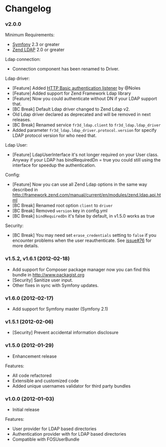 Changelog
=========

### v2.0.0

Minimum Requirements:
- [Symfony](https://github.com/symfony/symfony) 2.3 or greater
- [Zend LDAP](https://github.com/zendframework/Component_ZendLdap) 2.0 or greater

Ldap connection:
- Connection component has been renamed to Driver.

Ldap driver:
- [Feature]  Added [HTTP Basic authentication listener](https://github.com/Maks3w/FR3DLdapBundle/blob/2.0.x/Resources/doc/index.md#3-configure-securityyml) by @Noles
- [Feature]  Added support for Zend Framework Ldap library
- [Feature]  Now you could authenticate without DN if your LDAP support that.
- [BC Break] Default Ldap driver changed to Zend Ldap v2.
- Old Ldap driver declared as deprecated and will be removed in next releases.
- [BC Break] Renamed service `fr3d_ldap.client` to `fr3d_ldap.ldap_driver`
- Added parameter `fr3d_ldap.ldap_driver.protocol.version` for specify LDAP
  protocol version for who need that.

Ldap User:
- [Feature] LdapUserInterface it's not longer required on your User class.
  Anyway if your LDAP has bindRequiredDn = true you could still using the interface
  for speedup the authentication.

Config:
- [Feature] Now you can use all Zend Ldap options in the same way described in
  http://framework.zend.com/manual/current/en/modules/zend.ldap.api.html
- [BC Break] Renamed root option `client` to `driver`
- [BC Break] Removed `version` key in config.yml
- [BC Break] `bindRequiredDn` it's false by default, in v1.5.0 works as true

Security:
- [BC Break] You may need set `erase_credentials` setting to `false` if you encounter problems when the user
 reauthenticate. See [issue#76](https://github.com/Maks3w/FR3DLdapBundle/issues/76) for more details.

### v1.5.2, v1.6.1  (2012-02-18)

* Add support for Composer package manager now you can find this bundle in http://www.packagist.org
* [Security] Sanitize user input.
* Other fixes in sync with Symfony updates.

### v1.6.0  (2012-02-17)

* Add support for Symfony master (Symfony 2.1)

### v1.5.1  (2012-02-06)

* [Security] Prevent accidental information disclosure

### v1.5.0  (2012-01-29)

* Enhancement release

Features:

- All code refactored
- Extensible and customized code
- Added unique usernames validator for third party bundles

### v1.0.0  (2012-01-03)

* Initial release

Features:

- User provider for LDAP based directories
- Authentication provider with for LDAP based directories
- Compatible with FOSUserBundle